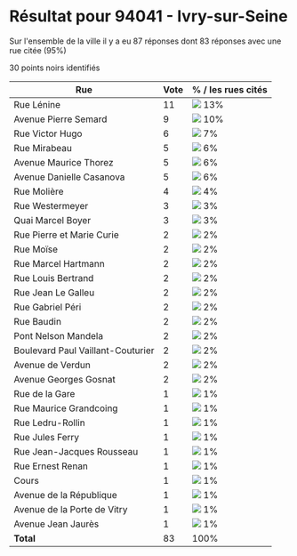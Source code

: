 # Résultat pour 94041 - Ivry-sur-Seine

Sur l'ensemble de la ville il y a eu 87 réponses dont 83 réponses avec une rue citée (95%)

30 points noirs identifiés

| Rue | Vote | % / les rues cités|
|-----|------|-------------------|
| Rue Lénine | 11 | <img src="../../img/bar_13.gif" />&nbsp;13%|
| Avenue Pierre Semard | 9 | <img src="../../img/bar_10.gif" />&nbsp;10%|
| Rue Victor Hugo | 6 | <img src="../../img/bar_7.gif" />&nbsp;7%|
| Rue Mirabeau | 5 | <img src="../../img/bar_6.gif" />&nbsp;6%|
| Avenue Maurice Thorez | 5 | <img src="../../img/bar_6.gif" />&nbsp;6%|
| Avenue Danielle Casanova | 5 | <img src="../../img/bar_6.gif" />&nbsp;6%|
| Rue Molière | 4 | <img src="../../img/bar_4.gif" />&nbsp;4%|
| Rue Westermeyer | 3 | <img src="../../img/bar_3.gif" />&nbsp;3%|
| Quai Marcel Boyer | 3 | <img src="../../img/bar_3.gif" />&nbsp;3%|
| Rue Pierre et Marie Curie | 2 | <img src="../../img/bar_2.gif" />&nbsp;2%|
| Rue Moïse | 2 | <img src="../../img/bar_2.gif" />&nbsp;2%|
| Rue Marcel Hartmann | 2 | <img src="../../img/bar_2.gif" />&nbsp;2%|
| Rue Louis Bertrand | 2 | <img src="../../img/bar_2.gif" />&nbsp;2%|
| Rue Jean Le Galleu | 2 | <img src="../../img/bar_2.gif" />&nbsp;2%|
| Rue Gabriel Péri | 2 | <img src="../../img/bar_2.gif" />&nbsp;2%|
| Rue Baudin | 2 | <img src="../../img/bar_2.gif" />&nbsp;2%|
| Pont Nelson Mandela | 2 | <img src="../../img/bar_2.gif" />&nbsp;2%|
| Boulevard Paul Vaillant-Couturier | 2 | <img src="../../img/bar_2.gif" />&nbsp;2%|
| Avenue de Verdun | 2 | <img src="../../img/bar_2.gif" />&nbsp;2%|
| Avenue Georges Gosnat | 2 | <img src="../../img/bar_2.gif" />&nbsp;2%|
| Rue de la Gare | 1 | <img src="../../img/bar_1.gif" />&nbsp;1%|
| Rue Maurice Grandcoing | 1 | <img src="../../img/bar_1.gif" />&nbsp;1%|
| Rue Ledru-Rollin | 1 | <img src="../../img/bar_1.gif" />&nbsp;1%|
| Rue Jules Ferry | 1 | <img src="../../img/bar_1.gif" />&nbsp;1%|
| Rue Jean-Jacques Rousseau | 1 | <img src="../../img/bar_1.gif" />&nbsp;1%|
| Rue Ernest Renan | 1 | <img src="../../img/bar_1.gif" />&nbsp;1%|
| Cours | 1 | <img src="../../img/bar_1.gif" />&nbsp;1%|
| Avenue de la République | 1 | <img src="../../img/bar_1.gif" />&nbsp;1%|
| Avenue de la Porte de Vitry | 1 | <img src="../../img/bar_1.gif" />&nbsp;1%|
| Avenue Jean Jaurès | 1 | <img src="../../img/bar_1.gif" />&nbsp;1%|
| **Total** | 83 | 100%|
